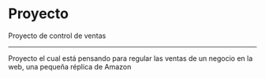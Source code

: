 # Proyecto
Proyecto de control de ventas
***
Proyecto el cual está pensando para regular las ventas de un negocio en la web, una pequeña réplica de Amazon
